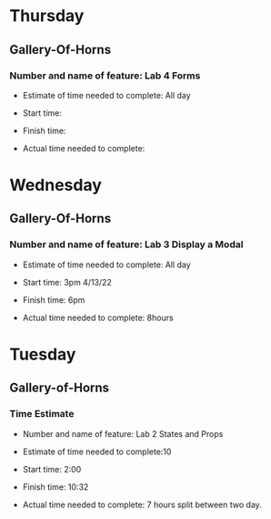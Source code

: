 # Thursday
## Gallery-Of-Horns 

### Number and name of feature: Lab 4 Forms

- Estimate of time needed to complete: All day

- Start time: 

- Finish time: 

- Actual time needed to complete: 

 
 # Wednesday
## Gallery-Of-Horns 

### Number and name of feature: Lab 3 Display a Modal

- Estimate of time needed to complete: All day

- Start time: 3pm 4/13/22

- Finish time: 6pm

- Actual time needed to complete: 8hours


# Tuesday
## Gallery-of-Horns


### Time Estimate

- Number and name of feature: Lab 2 States and Props

- Estimate of time needed to complete:10

- Start time: 2:00

- Finish time: 10:32

- Actual time needed to complete: 7 hours split between two day.

